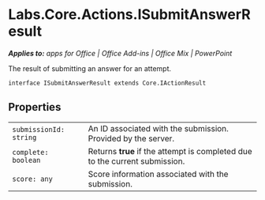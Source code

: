 
# Labs.Core.Actions.ISubmitAnswerResult

 _**Applies to:** apps for Office | Office Add-ins | Office Mix | PowerPoint_

The result of submitting an answer for an attempt.

```
interface ISubmitAnswerResult extends Core.IActionResult
```


## Properties


|||
|:-----|:-----|
| `submissionId: string`|An ID associated with the submission. Provided by the server.|
| `complete: boolean`|Returns  **true** if the attempt is completed due to the current submission.|
| `score: any`|Score information associated with the submission.|
